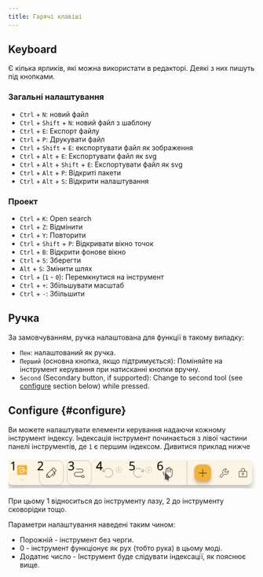 ```yaml
---
title: Гарячі клавіші
---
```


## Keyboard

Є кілька ярликів, які можна використати в редакторі.
Деякі з них пишуть під кнопками.

### Загальні налаштування

- `Ctrl` + `N`: новий файл
- `Ctrl` + `Shift` + `N`: новий файл з шаблону
- `Ctrl` + `E`: Експорт файлу
- `Ctrl` + `P`: Друкувати файл
- `Ctrl` + `Shift` + `E`: експортувати файл як зображення
- `Ctrl` + `Alt` + `E`: Експортувати файл як svg
- `Ctrl` + `Alt` + `Shift` + `E`: Експортувати файл як svg
- `Ctrl` + `Alt` + `P`: Відкриті пакети
- `Ctrl` + `Alt` + `S`: Відкрити налаштування

### Проект

- `Ctrl` + `K`: Open search
- `Ctrl` + `Z`: Відмінити
- `Ctrl` + `Y`: Повторити
- `Ctrl` + `Shift` + `P`: Відкривати вікно точок
- `Ctrl` + `B`: Відкрити фонове вікно
- `Ctrl` + `S`: Зберегти
- `Alt` + `S`: Змінити шлях
- `Ctrl` + (`1` - `0`): Перемкнутися на інструмент
- `Ctrl` + `+`: Збільшувати масштаб
- `Ctrl` + `-`: Збільшити

## Ручка

За замовчуванням, ручка налаштована для функції в такому випадку:

- `Пен`: налаштований як ручка.
- `Перший` (основна кнопка, якщо підтримується): Поміняйте на інструмент керування при натисканні кнопки вручну.
- `Second` (Secondary button, if supported): Change to second tool (see [configure](#configure) section below) while pressed.

## Configure {#configure}

Ви можете налаштувати елементи керування надаючи кожному інструмент індексу. Індексація інструмент починається з лівої частини панелі інструментів, де `1` є першим індексом. Дивитися приклад нижче

![кількість інструментів нумера](toolbar_numbered.png)

При цьому 1 відноситься до інструменту лазу, 2 до інструменту сковорідки тощо.

Параметри налаштування наведені таким чином:

- Порожній - інструмент без черги.
- 0 - інструмент функціонує як рух (тобто рука) в цьому моді.
- Додатнє число - Інструмент буде слідувати індексації, як пояснює вище.
